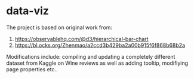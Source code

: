 # data-viz

The project is based on original work from:

1. https://observablehq.com/@d3/hierarchical-bar-chart
2. https://bl.ocks.org/Zhenmao/a2ccd3b429ba2a00b915f6f868b68b2a

Modifications include: compiling and updating a completely different dataset from Kaggle on Wine reviews as well as adding tooltip, modifiying page properties etc..
